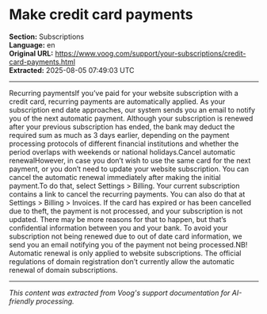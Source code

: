 # Make credit card payments

**Section:** Subscriptions  
**Language:** en  
**Original URL:** https://www.voog.com/support/your-subscriptions/credit-card-payments.html  
**Extracted:** 2025-08-05 07:49:03 UTC

---

Recurring paymentsIf you’ve paid for your website subscription with a credit card, recurring payments are automatically applied.
As your subscription end date approaches, our system sends you an email to notify you of the next automatic payment. Although your subscription is renewed after your previous subscription has ended, the bank may deduct the required sum as much as 3 days earlier, depending on the payment processing protocols of different financial institutions and whether the period overlaps with weekends or national holidays.Cancel automatic renewalHowever, in case you don’t wish to use the same card for the next payment, or you don’t need to update your website subscription. You can cancel the automatic renewal immediately after making the initial payment.To do that, select Settings > Billing. Your current subscription contains a link to cancel the recurring payments.
You can also do that at Settings > Billing > Invoices.
If the card has expired or has been cancelled due to theft, the payment is not processed, and your subscription is not updated. There may be more reasons for that to happen, but that’s confidential information between you and your bank. To avoid your subscription not being renewed due to out of date card information, we send you an email notifying you of the payment not being processed.NB! Automatic renewal is only applied to website subscriptions. The official regulations of domain registration don’t currently allow the automatic renewal of domain subscriptions.

---

*This content was extracted from Voog's support documentation for AI-friendly processing.*
